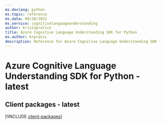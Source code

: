 ```yaml
---
ms.devlang: python
ms.topic: reference
ms.data: 09/20/2022
ms.service: cognitivelanguageunderstanding
author: kristapratico
title: Azure Cognitive Language Understanding SDK for Python
ms.author: krpratic
description: Reference for Azure Cognitive Language Understanding SDK for Python
---
```

# Azure Cognitive Language Understanding SDK for Python - latest

## Client packages - latest
[!INCLUDE [client-packages](cognitive-language-understanding-client-index.md)]